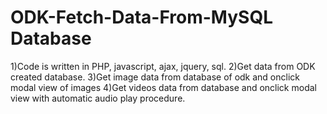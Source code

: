 # ODK-Fetch-Data-From-MySQL Database
1)Code is written in PHP, javascript, ajax, jquery, sql.
2)Get data from ODK created database.
3)Get image data from database of odk and onclick modal view of images
4)Get videos data from database and onclick modal view with automatic audio play procedure.

